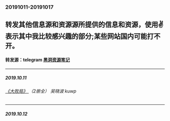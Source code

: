 ### 20191011-20191017
转发其他信息源和资源源所提供的信息和资源，使用✌表示其中我比较感兴趣的部分;某些网站国内可能打不开。
---
#### 转发源：telegram [黑洞资源笔记](https://t.me/tieliu)
---
##### 2019.10.11
###### [《大败局》 ](https://pan.baidu.com/wap/init?surl=GCn5e4xxSDXYWmgrbo3qqg)（2册全） 吴晓波 kuwp
---
##### 2019.10.12
###### []()
